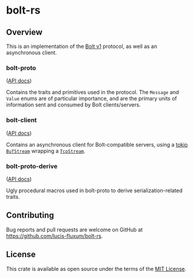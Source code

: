 # bolt-rs

## Overview

This is an implementation of the [Bolt v1](https://boltprotocol.org/v1/) protocol, as well as an asynchronous client.


### bolt-proto
([API docs](https://docs.rs/bolt-proto))

Contains the traits and primitives used in the protocol. The `Message` and `Value` enums are of particular importance,
and are the primary units of information sent and consumed by Bolt clients/servers.

### bolt-client
([API docs](https://docs.rs/bolt-client))

Contains an asynchronous client for Bolt-compatible servers, using a [tokio](https://crates.io/crates/tokio) 
[`BufStream`](https://docs.rs/tokio/0.2.10/tokio/io/struct.BufStream.html) wrapping a 
[`TcpStream`](https://docs.rs/tokio/0.2.10/tokio/net/struct.TcpStream.html).

### bolt-proto-derive
([API docs](https://docs.rs/bolt-proto-derive))

Ugly procedural macros used in bolt-proto to derive serialization-related traits.

## Contributing

Bug reports and pull requests are welcome on GitHub at https://github.com/lucis-fluxum/bolt-rs.

## License

This crate is available as open source under the terms of the [MIT License](http://opensource.org/licenses/MIT).

